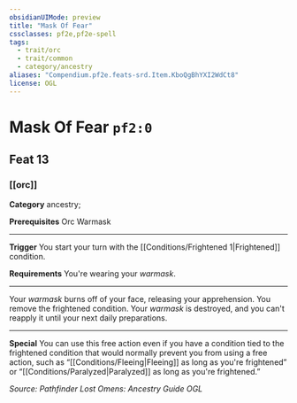 ```yaml
---
obsidianUIMode: preview
title: "Mask Of Fear"
cssclasses: pf2e,pf2e-spell
tags:
  - trait/orc
  - trait/common
  - category/ancestry
aliases: "Compendium.pf2e.feats-srd.Item.KboQgBhYXI2WdCt8"
license: OGL
---
```

# Mask Of Fear `pf2:0`
## Feat 13
### [[orc]]

**Category** ancestry; 



**Prerequisites** Orc Warmask
* * *
**Trigger** You start your turn with the [[Conditions/Frightened 1|Frightened]] condition.

**Requirements** You're wearing your _warmask_.

* * *

Your _warmask_ burns off of your face, releasing your apprehension. You remove the frightened condition. Your _warmask_ is destroyed, and you can't reapply it until your next daily preparations.

* * *

**Special** You can use this free action even if you have a condition tied to the frightened condition that would normally prevent you from using a free action, such as “[[Conditions/Fleeing|Fleeing]] as long as you're frightened” or “[[Conditions/Paralyzed|Paralyzed]] as long as you're frightened.”

*Source: Pathfinder Lost Omens: Ancestry Guide*
*OGL*
